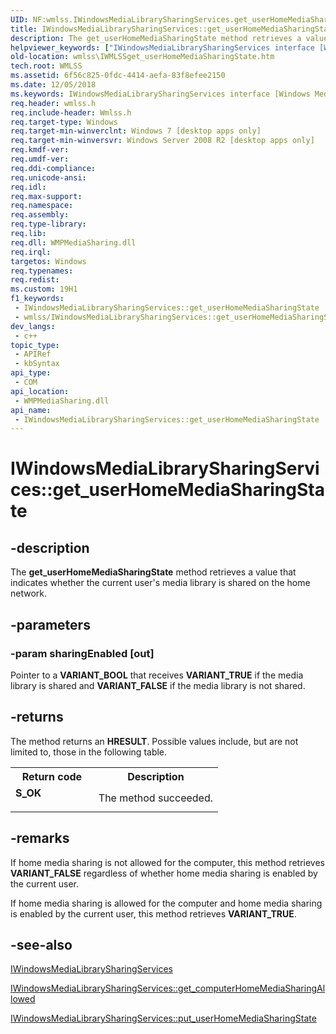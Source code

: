 ```yaml
---
UID: NF:wmlss.IWindowsMediaLibrarySharingServices.get_userHomeMediaSharingState
title: IWindowsMediaLibrarySharingServices::get_userHomeMediaSharingState (wmlss.h)
description: The get_userHomeMediaSharingState method retrieves a value that indicates whether the current user's media library is shared on the home network.
helpviewer_keywords: ["IWindowsMediaLibrarySharingServices interface [Windows Media Library Sharing Services]","get_userHomeMediaSharingState method","IWindowsMediaLibrarySharingServices.get_userHomeMediaSharingState","IWindowsMediaLibrarySharingServices::get_userHomeMediaSharingState","get_userHomeMediaSharingState","get_userHomeMediaSharingState method [Windows Media Library Sharing Services]","get_userHomeMediaSharingState method [Windows Media Library Sharing Services]","IWindowsMediaLibrarySharingServices interface","wmlss.IWMLSSget_userHomeMediaSharingState","wmlss/IWindowsMediaLibrarySharingServices::get_userHomeMediaSharingState"]
old-location: wmlss\IWMLSSget_userHomeMediaSharingState.htm
tech.root: WMLSS
ms.assetid: 6f56c825-0fdc-4414-aefa-83f8efee2150
ms.date: 12/05/2018
ms.keywords: IWindowsMediaLibrarySharingServices interface [Windows Media Library Sharing Services],get_userHomeMediaSharingState method, IWindowsMediaLibrarySharingServices.get_userHomeMediaSharingState, IWindowsMediaLibrarySharingServices::get_userHomeMediaSharingState, get_userHomeMediaSharingState, get_userHomeMediaSharingState method [Windows Media Library Sharing Services], get_userHomeMediaSharingState method [Windows Media Library Sharing Services],IWindowsMediaLibrarySharingServices interface, wmlss.IWMLSSget_userHomeMediaSharingState, wmlss/IWindowsMediaLibrarySharingServices::get_userHomeMediaSharingState
req.header: wmlss.h
req.include-header: Wmlss.h
req.target-type: Windows
req.target-min-winverclnt: Windows 7 [desktop apps only]
req.target-min-winversvr: Windows Server 2008 R2 [desktop apps only]
req.kmdf-ver: 
req.umdf-ver: 
req.ddi-compliance: 
req.unicode-ansi: 
req.idl: 
req.max-support: 
req.namespace: 
req.assembly: 
req.type-library: 
req.lib: 
req.dll: WMPMediaSharing.dll
req.irql: 
targetos: Windows
req.typenames: 
req.redist: 
ms.custom: 19H1
f1_keywords:
 - IWindowsMediaLibrarySharingServices::get_userHomeMediaSharingState
 - wmlss/IWindowsMediaLibrarySharingServices::get_userHomeMediaSharingState
dev_langs:
 - c++
topic_type:
 - APIRef
 - kbSyntax
api_type:
 - COM
api_location:
 - WMPMediaSharing.dll
api_name:
 - IWindowsMediaLibrarySharingServices::get_userHomeMediaSharingState
---
```


# IWindowsMediaLibrarySharingServices::get_userHomeMediaSharingState


## -description

The <b>get_userHomeMediaSharingState</b> method retrieves a value that indicates whether the current user's media library is shared on the home network.

## -parameters

### -param sharingEnabled [out]

Pointer to a <b>VARIANT_BOOL</b> that receives <b>VARIANT_TRUE</b> if the media library is shared and <b>VARIANT_FALSE</b> if the media library is not shared.

## -returns

The method returns an <b>HRESULT</b>. Possible values include, but are not limited to, those in the following table.

<table>
<tr>
<th>Return code</th>
<th>Description</th>
</tr>
<tr>
<td width="40%">
<dl>
<dt><b>S_OK</b></dt>
</dl>
</td>
<td width="60%">
The method succeeded.

</td>
</tr>
</table>

## -remarks

If home media sharing is not allowed for the computer, this method retrieves <b>VARIANT_FALSE</b> regardless of whether home media sharing is enabled by the current user.

If home media sharing is allowed for the computer and home media sharing is enabled by the current user, this method retrieves <b>VARIANT_TRUE</b>.

## -see-also

<a href="/previous-versions/windows/desktop/api/wmlss/nn-wmlss-iwindowsmedialibrarysharingservices">IWindowsMediaLibrarySharingServices</a>



<a href="/previous-versions/windows/desktop/api/wmlss/nf-wmlss-iwindowsmedialibrarysharingservices-get_computerhomemediasharingallowedstate">IWindowsMediaLibrarySharingServices::get_computerHomeMediaSharingAllowed</a>



<a href="/previous-versions/windows/desktop/api/wmlss/nf-wmlss-iwindowsmedialibrarysharingservices-put_userhomemediasharingstate">IWindowsMediaLibrarySharingServices::put_userHomeMediaSharingState</a>

